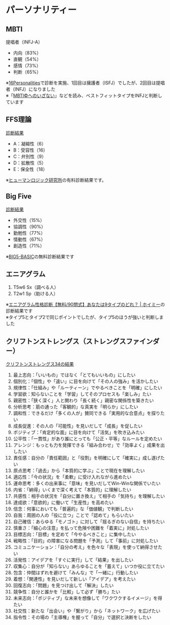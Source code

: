 # パーソナリティー
## MBTI
提唱者（INFJ-A）

- 内向（83%）
- 直観（54%）
- 感情（73%）
- 判断（65%）

※[16Personalities](https://www.16personalities.com/ja/%E6%80%A7%E6%A0%BC%E8%A8%BA%E6%96%AD%E3%83%86%E3%82%B9%E3%83%88)で診断を実施、1回目は擁護者（ISFJ）でしたが、2回目は提唱者（INFJ）になりました  
※「[MBTI©️へのいざない](https://www.jppjapan.com/jws/information/?page=mbti_invitation)」などを読み、ベストフィットタイプをINFJと判断しています

## FFS理論
[診断結果](https://www.dropbox.com/scl/fi/ijs33u8qw5g426xyftbna/_-FFS.pdf?rlkey=osjyi1yl2bd26qambfv4ubrre&dl=0)

- A：凝縮性（6）
- B：受容性（16）
- C：弁別性（9）
- D：拡散性（5）
- E：保全性（18）

※[ヒューマンロジック研究所](http://www.human-logic.jp/)の有料診断結果です。

## Big Five
[診断結果](https://www.dropbox.com/scl/fi/y2u99kcg4e1tezvs8g8fx/big5-basic.com_front_index.php_route-logic_result.png?rlkey=3ocrk1vveiicltbb3gfj6u8ih&dl=0)

- 外交性（15%）
- 協調性（90%）
- 勤勉性（77%）
- 情動性（67%）
- 創造性（71%）

※[BIG5-BASIC](https://big5-basic.com/front/index.php)の無料診断結果です

## エニアグラム
1. T5w6 Sx（調べる人）
2. T2w1 Sp（助ける人）

※[エニアグラム性格診断【無料/90問式】あなたは9タイプのどれ？ \| ホイミー](https://hoyme.jp/eniatest)の診断結果です  
※タイプ5とタイプ2で同じポイントでしたが、タイプ5のほうが強いと判断しました

## クリフトンストレングス（ストレングスファインダー）
[クリフトンストレングス34の結果](https://www.dropbox.com/s/lxsuxhjl9x9jfft/all-34-501-0-69335559-20211212185644733000000-bey1ai.pdf?dl=0)

1. 最上志向：「いいもの」ではなく「とてもいいもの」にしたい
2. 個別化：「個性」や「違い」に目を向けて「その人の強み」を活かしたい
3. 規律性：「仕組み」や「ルーティーン」でやるべきことを「明確」にしたい
4. 学習欲：知らないことを「学習」してそのプロセスも「楽しみ」たい
5. 親密性：「狭く深く」人と関わり「長く続く」親密な関係性を築きたい
6. 分析思考：筋の通った「客観的」な真実を「明らか」にしたい
7. 調和性：できるだけ「多くの人が」賛同できる「実用的な合意点」を探りたい
8. 成長促進：その人の「可能性」を見いだして「成長」を促したい
9. ポジティブ：「肯定的な面」に目を向けて「活気」を吹き込みたい
10. 公平性：「一貫性」があり誰にとっても「公正・平等」なルールを定めたい
11. アレンジ：もっとも力を発揮できる「組み合わせ」で「効率よく」成果を出したい
12. 責任感：自分の「責任範囲」と「役割」を明確にして「確実に」成し遂げたい
13. 原点思考：「過去」から「本質的に学ぶ」ことで現在を理解したい
14. 適応性：「今の状況」を「柔軟」に受け入れながら進めたい
15. 運命思考：多くの出来事に「意味」を見いだしてWin-Winな関係でいたい
16. 内省：「納得」いくまで深く考えて「本質的」に理解したい
17. 共感性：相手の状況を「自分に置き換え」て相手の「気持ち」を理解したい
18. 達成欲：「意欲的」に働いて「生産性」を高めたい
19. 信念：何事においても「普遍的」な「価値観」で判断したい
20. 自我：周囲の人の「役に立つ」ことで「認めて」もらいたい
21. 自己確信：あらゆる「モノゴト」に対して「揺るぎのない自信」を持ちたい
22. 慎重さ：「細心の注意」を払って危険や困難を「着実に」対処したい
23. 目標志向：「目標」を定めて「今やるべきこと」に集中したい
24. 戦略性：「目的」の障害になる問題を「予測」して「事前」に対処したい
25. コミュニケーション：「自分の考え」を色々な「表現」を使って納得させたい
26. 活発性：アイデアを「すぐに実行」して「結果」を出したい
27. 収集心：自分が「知らない」あらゆることを「蓄えて」いつか役に立てたい
28. 包含：仲間はずれを避けて「みんな」で「一緒に」行動したい
29. 着想：「関連性」を見いだして新しい「アイデア」を考えたい
30. 回復志向：「問題」を見つけ出して「解決」したい
31. 競争性：自分と誰かを「比較」して必ず「勝ち」たい
32. 未来志向：「ポジティブ」な未来を想像して「ワクワクするイメージ」を得たい
33. 社交性：新たな「出会い」や「繋がり」から「ネットワーク」を広げたい
34. 指令性：その場の「主導権」を握って「自分」で選択と決断をしたい
